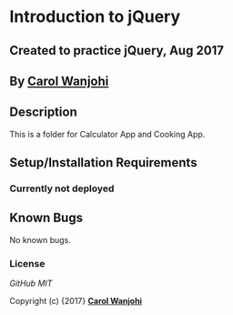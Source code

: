 # Introduction to jQuery

## Created to practice jQuery, Aug 2017

## By **[Carol Wanjohi](https://github.com/carolwanjohi)**

## Description

This is a folder for Calculator App and Cooking  App.

## Setup/Installation Requirements

### Currently not deployed

## Known Bugs

No known bugs.

### License

_GitHub MIT_

Copyright (c) {2017} **[Carol Wanjohi](https://github.com/carolwanjohi)**

